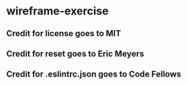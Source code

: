 # wireframe-exercise

## Credit for license goes to MIT

## Credit for reset goes to Eric Meyers

## Credit for .eslintrc.json goes to Code Fellows